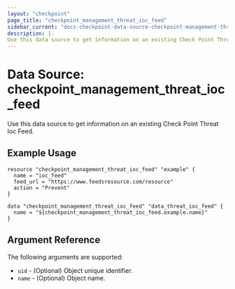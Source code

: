 ```yaml
---
layout: "checkpoint"
page_title: "checkpoint_management_threat_ioc_feed"
sidebar_current: "docs-checkpoint-data-source-checkpoint-management-threat-ioc-feed"
description: |-
Use this data source to get information on an existing Check Point Threat Ioc Feed.
---
```


# Data Source: checkpoint_management_threat_ioc_feed

Use this data source to get information on an existing Check Point Threat Ioc Feed.

## Example Usage


```hcl
resource "checkpoint_management_threat_ioc_feed" "example" {
  name = "ioc_feed"
  feed_url = "https://www.feedsresource.com/resource"
  action = "Prevent"
}

data "checkpoint_management_threat_ioc_feed" "data_threat_ioc_feed" {
  name = "${checkpoint_management_threat_ioc_feed.example.name}"
}
```

## Argument Reference

The following arguments are supported:

* `uid` - (Optional) Object unique identifier.
* `name` - (Optional) Object name.